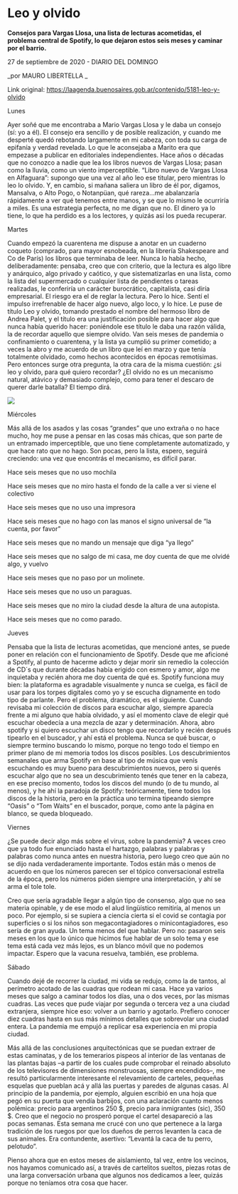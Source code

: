 # Leo y olvido

**Consejos para Vargas Llosa, una lista de lecturas acometidas, el problema central de Spotify, lo que dejaron estos seis meses y caminar por el barrio.**

27 de septiembre de 2020 - DIARIO DEL DOMINGO

_por MAURO LIBERTELLA _

Link original: https://laagenda.buenosaires.gob.ar/contenido/5181-leo-y-olvido



Lunes




Ayer soñé que me encontraba a Mario Vargas Llosa y le daba un consejo (sí: yo a él). El consejo era sencillo y de posible realización, y cuando me desperté quedó rebotando largamente en mi cabeza, con toda su carga de epifanía y verdad revelada. Lo que le aconsejaba a Marito era que empezase a publicar en editoriales independientes. Hace años o décadas que no conozco a nadie que lea los libros nuevos de Vargas Llosa; pasan como la lluvia, como un viento imperceptible. “Libro nuevo de Vargas Llosa en Alfaguara”: supongo que una vez al año leo ese titular, pero mientras lo leo lo olvido. Y, en cambio, si mañana saliera un libro de él por, digamos, Mansalva, o Alto Pogo, o Notanpüan, qué rareza…me abalanzaría rápidamente a ver qué tenemos entre manos, y se que lo mismo le ocurriría a miles. Es una estrategia perfecta, no me digan que no. El dinero ya lo tiene, lo que ha perdido es a los lectores, y quizás asi los pueda recuperar.




Martes




Cuando empezó la cuarentena me dispuse a anotar en un cuaderno coqueto (comprado, para mayor esnobeada, en la librería Shakespeare and Co de París) los libros que terminaba de leer. Nunca lo había hecho, deliberadamente: pensaba, creo que con criterio, que la lectura es algo libre y anárquico, algo privado y caótico, y que sistematizarlas en una lista, como la lista del supermercado o cualquier lista de pendientes o tareas realizadas, le conferiría un carácter burocrático, capitalista, casi diría empresarial. El riesgo era el de reglar la lectura. Pero lo hice. Sentí el impulso irrefrenable de hacer algo nuevo, algo loco, y lo hice. Le puse de título Leo y olvido, tomando prestado el nombre del hermoso libro de Andrea Palet, y el título era una justificación posible para hacer algo que nunca había querido hacer: poniéndole ese título le daba una razón válida, la de recordar aquello que siempre olvido. Van seis meses de pandemia o confinamiento o cuarentena, y la lista ya cumplió su primer cometido; a veces la abro y me acuerdo de un libro que leí en marzo y que tenía totalmente olvidado, como hechos acontecidos en épocas remotísimas. Pero entonces surge otra pregunta, la otra cara de la misma cuestión: ¿si leo y olvido, para qué quiero recordar? ¿El olvido no es un mecanismo natural, atávico y demasiado complejo, como para tener el descaro de querer darle batalla? El tiempo dirá.




![](https://cdn.flowlikemusic.com/files/images/46720/a454495c-ba50-47ce-9329-48d1ced16b9e.jpeg)




Miércoles




Más allá de los asados y las cosas “grandes” que uno extraña o no hace mucho, hoy me puse a pensar en las cosas más chicas, que son parte de un entramado imperceptible, que uno tiene completamente automatizado, y que hace rato que no hago. Son pocas, pero la lista, espero, seguirá creciendo: una vez que encontrás el mecanismo, es difícil parar.




Hace seis meses que no uso mochila




Hace seis meses que no miro hasta el fondo de la calle a ver si viene el colectivo




Hace seis meses que no uso una impresora




Hace seis meses que no hago con las manos el signo universal de “la cuenta, por favor”




Hace seis meses que no mando un mensaje que diga “ya llego”




Hace seis meses que no salgo de mi casa, me doy cuenta de que me olvidé algo, y vuelvo




Hace seis meses que no paso por un molinete.




Hace seis meses que no uso un paraguas.




Hace seis meses que no miro la ciudad desde la altura de una autopista.




Hace seis meses que no como parado.




Jueves




Pensaba que la lista de lecturas acometidas, que mencioné antes, se puede poner en relación con el funcionamiento de Spotify. Desde que me aficioné a Spotify, al punto de hacerme adicto y dejar morir sin remedio la colección de CD´s que durante décadas había erigido con esmero y amor, algo me inquietaba y recién ahora me doy cuenta de qué es. Spotify funciona muy bien: la plataforma es agradable visualmente y nunca se cuelga, es fácil de usar para los torpes digitales como yo y se escucha dignamente en todo tipo de parlante. Pero el problema, dramático, es el siguiente. Cuando revisaba mi colección de discos para escuchar algo, siempre aparecía frente a mi alguno que había olvidado, y así el momento clave de elegir qué escuchar obedecía a una mezcla de azar y determinación. Ahora, abro spotify y si quiero escuchar un disco tengo que recordarlo y recién después tipearlo en el buscador, y ahí está el problema. Nunca se qué buscar, o siempre termino buscando lo mismo, porque no tengo todo el tiempo en primer plano de mi memoria todos los discos posibles. Los descubrimientos semanales que arma Spotify en base al tipo de música que venís escuchando es muy bueno para descubrimientos nuevos, pero si querés escuchar algo que no sea un descubrimiento tenés que tener en la cabeza, en ese preciso momento, todos los discos del mundo (o de tu mundo, al menos), y he ahí la paradoja de Spotify: teóricamente, tiene todos los discos de la historia, pero en la práctica uno termina tipeando siempre “Oasis” o “Tom Waits” en el buscador, porque, como ante la página en blanco, se queda bloqueado.




Viernes




¿Se puede decir algo más sobre el virus, sobre la pandemia? A veces creo que ya todo fue enunciado hasta el hartazgo, palabras y palabras y palabras como nunca antes en nuestra historia, pero luego creo que aún no se dijo nada verdaderamente importante. Todos están más o menos de acuerdo en que los números parecen ser el tópico conversacional estrella de la época, pero los números piden siempre una interpretación, y ahí se arma el tole tole.




Creo que sería agradable llegar a algún tipo de consenso, algo que no sea materia opinable, y de ese modo el alud lingüístico remitiría, al menos un poco. Por ejemplo, si se supiera a ciencia cierta si el covid se contagia por superficies o si los niños son megacontagiadores o minicontagiadores, eso sería de gran ayuda. Un tema menos del que hablar. Pero no: pasaron seis meses en los que lo único que hicimos fue hablar de un solo tema y ese tema está cada vez más lejos, es un blanco móvil que no podemos impactar. Espero que la vacuna resuelva, también, ese problema.




Sábado




Cuando dejé de recorrer la ciudad, mi vida se redujo, como la de tantos, al perímetro acotado de las cuadras que rodean mi casa. Hace ya varios meses que salgo a caminar todos los días, una o dos veces, por las mismas cuadras. Las veces que pude viajar por segunda o tercera vez a una ciudad extranjera, siempre hice eso: volver a un barrio y agotarlo. Prefiero conocer diez cuadras hasta en sus más mínimos detalles que sobrevolar una ciudad entera. La pandemia me empujó a replicar esa experiencia en mi propia ciudad.




Más allá de las conclusiones arquitectónicas que se puedan extraer de estas caminatas, y de los temerarios pispeos al interior de las ventanas de las plantas bajas –a partir de los cuales pude comprobar el reinado absoluto de los televisores de dimensiones monstruosas, siempre encendidos–, me resultó particularmente interesante el relevamiento de carteles, pequeñas esquelas que pueblan acá y allá las puertas y paredes de algunas casas. Al principio de la pandemia, por ejemplo, alguien escribió en una hoja que pegó en su puerta que vendía barbijos, con una aclaración cuanto menos polémica: precio para argentinos 250 $, precio para inmigrantes (sic), 350 $. Creo que el negocio no prosperó porque el cartel desapareció a las pocas semanas. Esta semana me crucé con uno que pertenece a la larga tradición de los ruegos por que los dueños de perros levanten la caca de sus animales. Era contundente, asertivo: “Levantá la caca de tu perro, pelotudo”.




Pienso ahora que en estos meses de aislamiento, tal vez, entre los vecinos, nos hayamos comunicado así, a través de cartelitos sueltos, piezas rotas de una larga conversación urbana que algunos nos dedicamos a leer, quizás porque no teníamos otra cosa que hacer.



